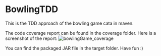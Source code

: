 # BowlingTDD
This is the TDD approach of the bowling game cata in maven. 

The code coverage report can be found in the coverage folder. Here is a screenshot of the report: ![bowlingGame_coverage](https://user-images.githubusercontent.com/23009008/158779984-263046fd-ebd7-4edb-9411-8b470604018c.png)

You can find the packaged JAR file in the target folder.
Have fun :)
